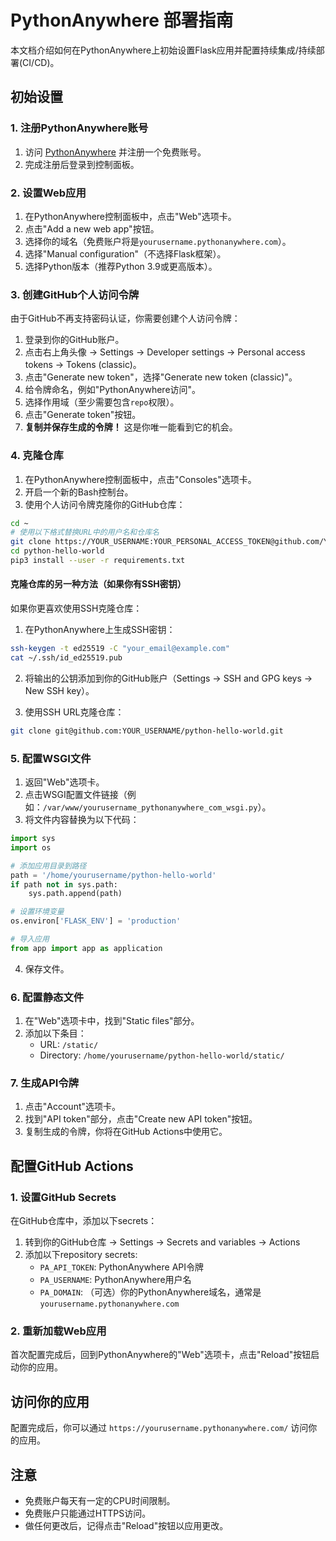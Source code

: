 # PythonAnywhere 部署指南

本文档介绍如何在PythonAnywhere上初始设置Flask应用并配置持续集成/持续部署(CI/CD)。

## 初始设置

### 1. 注册PythonAnywhere账号

1. 访问 [PythonAnywhere](https://www.pythonanywhere.com/) 并注册一个免费账号。
2. 完成注册后登录到控制面板。

### 2. 设置Web应用

1. 在PythonAnywhere控制面板中，点击"Web"选项卡。
2. 点击"Add a new web app"按钮。
3. 选择你的域名（免费账户将是`yourusername.pythonanywhere.com`）。
4. 选择"Manual configuration"（不选择Flask框架）。
5. 选择Python版本（推荐Python 3.9或更高版本）。

### 3. 创建GitHub个人访问令牌

由于GitHub不再支持密码认证，你需要创建个人访问令牌：

1. 登录到你的GitHub账户。
2. 点击右上角头像 -> Settings -> Developer settings -> Personal access tokens -> Tokens (classic)。
3. 点击"Generate new token"，选择"Generate new token (classic)"。
4. 给令牌命名，例如"PythonAnywhere访问"。
5. 选择作用域（至少需要包含`repo`权限）。
6. 点击"Generate token"按钮。
7. **复制并保存生成的令牌！** 这是你唯一能看到它的机会。

### 4. 克隆仓库

1. 在PythonAnywhere控制面板中，点击"Consoles"选项卡。
2. 开启一个新的Bash控制台。
3. 使用个人访问令牌克隆你的GitHub仓库：

```bash
cd ~
# 使用以下格式替换URL中的用户名和仓库名
git clone https://YOUR_USERNAME:YOUR_PERSONAL_ACCESS_TOKEN@github.com/YOUR_USERNAME/python-hello-world.git
cd python-hello-world
pip3 install --user -r requirements.txt
```

#### 克隆仓库的另一种方法（如果你有SSH密钥）

如果你更喜欢使用SSH克隆仓库：

1. 在PythonAnywhere上生成SSH密钥：
```bash
ssh-keygen -t ed25519 -C "your_email@example.com"
cat ~/.ssh/id_ed25519.pub
```

2. 将输出的公钥添加到你的GitHub账户（Settings -> SSH and GPG keys -> New SSH key）。

3. 使用SSH URL克隆仓库：
```bash
git clone git@github.com:YOUR_USERNAME/python-hello-world.git
```

### 5. 配置WSGI文件

1. 返回"Web"选项卡。
2. 点击WSGI配置文件链接（例如：`/var/www/yourusername_pythonanywhere_com_wsgi.py`）。
3. 将文件内容替换为以下代码：

```python
import sys
import os

# 添加应用目录到路径
path = '/home/yourusername/python-hello-world'
if path not in sys.path:
    sys.path.append(path)

# 设置环境变量
os.environ['FLASK_ENV'] = 'production'

# 导入应用
from app import app as application
```

4. 保存文件。

### 6. 配置静态文件

1. 在"Web"选项卡中，找到"Static files"部分。
2. 添加以下条目：
   - URL: `/static/`
   - Directory: `/home/yourusername/python-hello-world/static/`

### 7. 生成API令牌

1. 点击"Account"选项卡。
2. 找到"API token"部分，点击"Create new API token"按钮。
3. 复制生成的令牌，你将在GitHub Actions中使用它。

## 配置GitHub Actions

### 1. 设置GitHub Secrets

在GitHub仓库中，添加以下secrets：

1. 转到你的GitHub仓库 -> Settings -> Secrets and variables -> Actions
2. 添加以下repository secrets:
   - `PA_API_TOKEN`: PythonAnywhere API令牌
   - `PA_USERNAME`: PythonAnywhere用户名
   - `PA_DOMAIN`: （可选）你的PythonAnywhere域名，通常是 `yourusername.pythonanywhere.com`

### 2. 重新加载Web应用

首次配置完成后，回到PythonAnywhere的"Web"选项卡，点击"Reload"按钮启动你的应用。

## 访问你的应用

配置完成后，你可以通过 `https://yourusername.pythonanywhere.com/` 访问你的应用。

## 注意

- 免费账户每天有一定的CPU时间限制。
- 免费账户只能通过HTTPS访问。
- 做任何更改后，记得点击"Reload"按钮以应用更改。